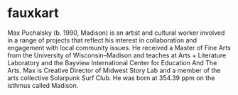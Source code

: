 # fauxkart
Max Puchalsky (b. 1990, Madison) is an artist and cultural worker involved in a range of projects that reflect his interest in collaboration and engagement with local community issues. He received a Master of Fine Arts from the University of Wisconsin–Madison and teaches at Arts + Literature Laboratory and the Bayview International Center for Education And The Arts. Max is Creative Director of Midwest Story Lab and a member of the arts collective Solarpunk Surf Club. He was born at 354.39 ppm on the isthmus called Madison.

